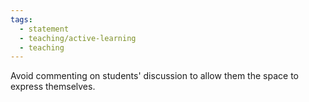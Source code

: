 ```yaml
---
tags:
  - statement
  - teaching/active-learning
  - teaching
---
```

Avoid commenting on students' discussion to allow them the space to express themselves.